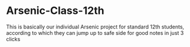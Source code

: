# Arsenic-Class-12th
This is basically our individual Arsenic project for standard 12th students, according to which they can jump up to safe side for good notes in just 3 clicks
